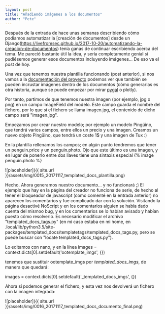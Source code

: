 ```yaml
---
layout: post
title: "Añadiendo imágenes a los documentos"
author: "Pete"
---
```


Después de la entrada de hace unas semanas describiendo cómo podíamos automatizar la [creación de documentos] desde un Django(https://livefromsec.github.io/2017-10-20/automatizando-la-creacion-de-documentos) tenía ganas de continuar escribiendo acerca del tema. Me pareció bastante útil la idea, y sería completamente genial si pudiésemos generar esos documentos incluyendo imágenes... De eso va el post de hoy.

Una vez que tenemos nuestra plantilla funcionando (post anterior), si nos vamos a la [documentación del proyecto](https://templated-docs.readthedocs.io/en/latest/templatetags.html) podemos ver que también se pueden incrustar imágenes dentro de los documentos (cómo generarlas es otra historia, aunque se puede empezar por mirar [pygal](http://pygal.org/en/stable/) o plotly).

Por tanto, partimos de que tenemos nuestra imagen (por ejemplo, jpg o png) en un campo ImageField del modelo. Este campo guarda el nombre del fichero, por lo que si el fichero se llama imagen.jpg, el contenido de dicho campo será "imagen.jpg".

Empezamos por crear nuestro modelo; por ejemplo un modelo Pingüino, que tendrá varios campos, entre ellos un precio y una imagen. Creamos un nuevo objeto Pingüino, que tendrá un coste 1$ y una imagen de Tux :)

En la plantilla rellenamos los campos; en algún punto tendremos que tener un penguin.price y un penguin.photo. Ojo que este último es una imagen, y en lugar de ponerlo entre dos llaves tiene una sintaxis especial {% image penguin.photo %}

![placeholder]({{ site.url }}/assets/img/0015_20171117_templated_docs_plantilla.png)

Hecho. Ahora generamos nuestro documento... y no funcionará ;) El ejemplo que hay en la página del creador no funciona de serie, de hecho al tener el bloqueador de javascript (como comenté en la entrada anterior) no aparecen los comentarios y fue complicado dar con la solución. Visitando la página desactivé NoScript y en los comentarios alguien se había dado cuenta del mismoo bug, y en los comentarios se lo habían avisado y habían puesto cómo resolverlo. Es necesario modificar el archivo "templated_docs_tags.py" (en mi caso estaba en mi home, en .local/lib/python3.5/site-packages/templated_docs/templatetags/templated_docs_tags.py, pero se puede buscar con "locate templated_docs_tags.py"). 

Lo editamos con nano, y en la línea 
images = context.dicts[0].setdefault('ootemplate_imgs', {})

tenemos que sustituir ootemplate_imgs por _templated_docs_imgs_, de manera que quedará:

images = context.dicts[0].setdefault('_templated_docs_imgs', {})

Ahora sí podemos generar el fichero, y esta vez nos devolverá un fichero con la imagen integrada:

![placeholder]({{ site.url }}/assets/img/0016_20171117_templated_docs_documento_final.png)


